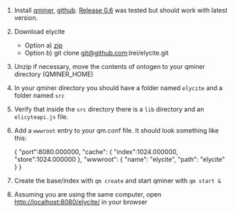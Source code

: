 1. Install [qminer](http://qminer.ijs.si), [github](https://github.com/qminer/qminer).
[Release 0.6](https://github.com/qminer/qminer/releases/tag/v0.6.0) was tested but should work with latest version.
2. Download elycite
    * Option a) [zip](https://github.com/lrei/elycite/archive/master.zip)
    * Option b) git clone git@github.com:lrei/elycite.git
3. Unzip if necessary, move the contents of ontogen to your qminer directory (QMINER_HOME)
4. In your qminer directory you should have a folder named `elycite` and a folder named `src`
5. Verify that inside the `src` directory there is a `lib` directory and an `elicyteapi.js` file.
6. Add a `wwwroot` entry to your qm.conf file. It should look something like this:

    {
      "port":8080.000000,
      "cache": {
        "index":1024.000000, 
        "store":1024.000000
      },
      "wwwroot": {
        "name": "elycite",
        "path": "elycite"
      }
    }

7. Create the base/index with `qm create` and start qminer with `qm start &`
8. Assuming you are using the same computer, 
open [http://localhost:8080/elycite/](http://localhost:8080/elycite/) in your browser
